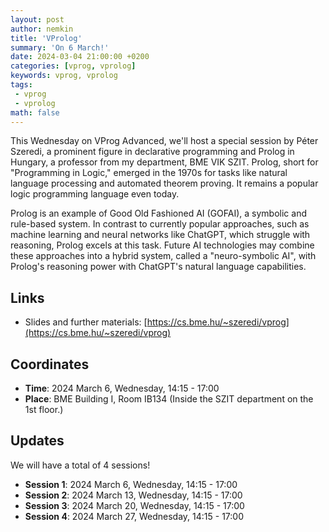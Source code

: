 ```yaml
---
layout: post
author: nemkin
title: 'VProlog'
summary: 'On 6 March!'
date: 2024-03-04 21:00:00 +0200
categories: [vprog, vprolog]
keywords: vprog, vprolog
tags:
 - vprog
 - vprolog
math: false
---
```


This Wednesday on VProg Advanced, we'll host a special session by Péter Szeredi, a prominent figure in
declarative programming and Prolog in Hungary, a professor from my department, BME VIK SZIT. Prolog,
short for "Programming in Logic," emerged in the 1970s for tasks like natural language processing and
automated theorem proving. It remains a popular logic programming language even today.

Prolog is an example of Good Old Fashioned AI (GOFAI), a symbolic and rule-based system. In contrast to
currently popular approaches, such as machine learning and neural networks like ChatGPT, which struggle
with reasoning, Prolog excels at this task. Future AI technologies may combine these approaches into a
hybrid system, called a "neuro-symbolic AI", with Prolog's reasoning power with ChatGPT's natural
language capabilities.

## Links

- Slides and further materials: [https://cs.bme.hu/~szeredi/vprog](https://cs.bme.hu/~szeredi/vprog)

## Coordinates

- **Time**: 2024 March 6, Wednesday, 14:15 - 17:00
- **Place**: BME Building I, Room IB134 (Inside the SZIT department on the 1st floor.)

## Updates

We will have a total of 4 sessions!

- **Session 1**: 2024 March 6, Wednesday, 14:15 - 17:00
- **Session 2**: 2024 March 13, Wednesday, 14:15 - 17:00
- **Session 3**: 2024 March 20, Wednesday, 14:15 - 17:00
- **Session 4**: 2024 March 27, Wednesday, 14:15 - 17:00
